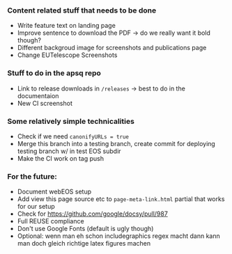 ### Content related stuff that needs to be done

* Write feature text on landing page
* Improve sentence to download the PDF -> do we really want it bold though?
* Different backgroud image for screenshots and publications page
* Change EUTelescope Screenshots

### Stuff to do in the apsq repo

* Link to release downloads in `/releases` -> best to do in the documentaion
* New CI screenshot

### Some relatively simple technicalities

* Check if we need `canonifyURLs = true`
* Merge this branch into a testing branch, create commit for deploying testing branch w/ in test EOS subdir
* Make the CI work on tag push

### For the future:

* Document webEOS setup
* Add view this page source etc to `page-meta-link.html` partial that works for our setup
* Check for https://github.com/google/docsy/pull/987
* Full REUSE compliance
* Don't use Google Fonts (default is ugly though)
* Optional: wenn man eh schon includegraphics regex macht dann kann man doch gleich richtige latex figures machen

